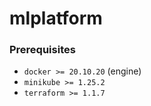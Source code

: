 # mlplatform

### Prerequisites

* `docker >= 20.10.20` (engine)
* `minikube >= 1.25.2` 
* `terraform >= 1.1.7`
